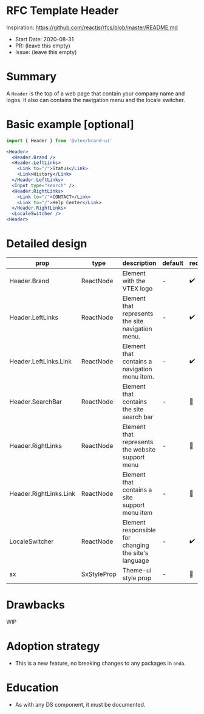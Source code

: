 # RFC Template Header

Inspiration: https://github.com/reactjs/rfcs/blob/master/README.md

- Start Date: 2020-08-31
- PR: (leave this empty)
- Issue: (leave this empty)

# Summary

A `Header` is the top of a web page that contain your company name and logos. It also can contains the navigation menu and the locale switcher.

# Basic example [optional]

```jsx
import { Header } from '@vtex/brand-ui'

<Header>
  <Header.Brand />
  <Header.LeftLinks>
    <Link to="/">Status</Link>
    <Link>History</Link>
  </Header.LeftLinks>
  <Input type="search" />
  <Header.RightLinks>
    <Link to="/">CONTACT</Link>
    <Link to="/">Help Center</Link>
  </Header.RightLinks>
  <LocaleSwitcher />
<Header>
```

# Detailed design

| prop                   | type        | description                                          | default | required |
| ---------------------- | ----------- | ---------------------------------------------------- | ------- | -------- |
| Header.Brand           | ReactNode   | Element with the VTEX logo                           | -       | ✔️       |
| Header.LeftLinks       | ReactNode   | Element that represents the site navigation menu.    | -       | ✔️       |
| Header.LeftLinks.Link  | ReactNode   | Element that contains a navigation menu item.        | -       | ✔️       |
| Header.SearchBar       | ReactNode   | Element that contains the site search bar            | -       | 🚫       |
| Header.RightLinks      | ReactNode   | Element that represents the website support menu     | -       | 🚫       |
| Header.RightLinks.Link | ReactNode   | Element that contains a site support menu item       | -       | 🚫       |
| LocaleSwitcher         | ReactNode   | Element responsible for changing the site's language | -       | ✔️       |
| sx                     | SxStyleProp | Theme-ui style prop                                  | -       | 🚫       |

# Drawbacks

WIP

# Adoption strategy

- This is a new feature, no breaking changes to any packages in `onda`.

# Education

- As with any DS component, it must be documented.
